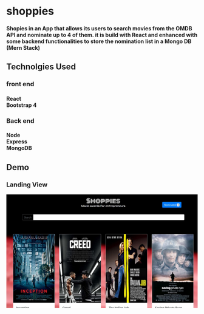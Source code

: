 # shoppies

#### Shopies in an App that allows its users to search movies from the OMDB API and nominate up to 4 of them. it is build with React and enhanced with some backend functionalities to store the nomination list in a Mongo DB (Mern Stack)

## Technolgies Used

### front end

#### React <br/> Bootstrap 4

### Back end

#### Node <br/> Express <br/> MongoDB

## Demo

### Landing View

![Landing view](./md__images/landing.JPG)

